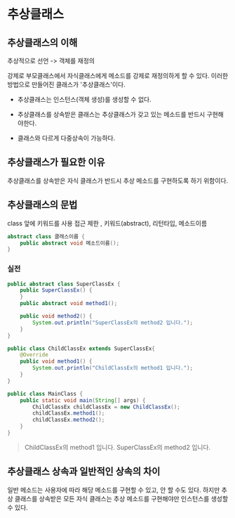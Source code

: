 # 추상클래스

## 추상클래스의 이해

추상적으로 선언 -> 객체를 재정의

강제로 부모클래스에서 자식클래스에게 메소드를 강제로 재정의하게 할 수 있다. 이러한 방법으로 만들어진 클래스가 '추상클래스'이다.

- 추상클래스는 인스턴스(객체 생성)를 생성할 수 없다.

- 추상클래스를 상속받은 클래스는 추상클래스가 갖고 있는 메소드를 반드시 구현해야한다.

- 클래스와 다르게 다중상속이 가능하다.

## 추상클래스가 필요한 이유

추상클래스를 상속받은 자식 클래스가 반드시 추상 메소드를 구현하도록 하기 위함이다.

## 추상클래스의 문법

class 앞에 키워드를 사용
접근 제한 , 키워드(abstract), 리턴타입, 메소드이름

```java
abstract class 클래스이름 {
    public abstract void 메소드이름();
}
```

### 실전

```java
public abstract class SuperClassEx {
	public SuperClassEx() {
	}
	public abstract void method1();

	public void method2() {
		System.out.println("SuperClassEx의 method2 입니다.");
	}
}
```

```java
public class ChildClassEx extends SuperClassEx{
	@Override
	public void method1() {
		System.out.println("ChildClassEx의 method1 입니다.");
	}
}
```

```java
public class MainClass {
	public static void main(String[] args) {
		ChildClassEx childClassEx = new ChildClassEx();
		childClassEx.method1();
		childClassEx.method2();
	}
}
```

> ChildClassEx의 method1 입니다.
> SuperClassEx의 method2 입니다.

## 추상클래스 상속과 일반적인 상속의 차이

일반 메소드는 사용자에 따라 해당 메소드를 구현할 수 있고, 안 할 수도 있다. 하지만 추상 클래스를 상속받은 모든 자식 클래스는 추상 메소드를 구현해야만 인스턴스를 생성할 수 있다.
